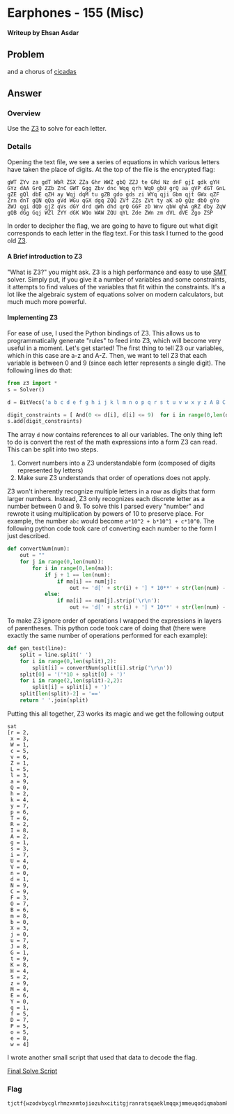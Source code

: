 # Earphones - 155 (Misc)
#### Writeup by Ehsan Asdar

## Problem ##
and a chorus of [cicadas](https://raw.githubusercontent.com/TJCSec/tjctf-1516-released/master/earphones/cicadas.txt)

## Answer ##

### Overview ###
Use the [Z3](https://github.com/Z3Prover/z3) to solve for each letter.

### Details ###
Opening the text file, we see a series of equations in which various letters have taken the place of digits. At the top of the file is the encrypted flag:

```
gWT ZYv za gdT WbR ZSX ZZa Ghr WWZ gbQ ZZJ te GRd Nz dnF gjI gdk gYH GYz dAA GrQ ZZb ZnC GWT Ggg Zbv dnc Wqq qrh WqO gbU grQ aa gVP dGT GnL gZE gQl dbE qZH ay Wqj dqM tu gZB gdo gds zi WYq qji Gbm qjt GWx qZF Zrn dnT gQN qQa gVd WGu qGX dgq ZQQ ZVf ZZs ZVt ty aK aO gQz dbO gYo ZWJ qgi dQD gjZ qVs dGY drd qWh dhd qrQ GGF zD Wnv qbW qhA gRZ dby ZqW gQB dGg Gqj WZl ZYY dGK WQo WAW ZQU qYL Zde ZWn zm dVL dVE Zgo ZSP
```

In order to decipher the flag, we are going to have to figure out what digit corresponds to each letter in the flag text. For this task I turned to the good old [Z3](https://github.com/Z3Prover/z3).

#### A Brief introduction to Z3 ####
"What is Z3?" you might ask. Z3 is a high performance and easy to use [SMT](https://en.wikipedia.org/wiki/Satisfiability_modulo_theories) solver. Simply put, if you give it a number of variables and some constraints, it attempts to find values of the variables that fit within the constraints. It's a lot like the algebraic system of equations solver on modern calculators, but much much more powerful.

#### Implementing Z3 ####
For ease of use, I used the Python bindings of Z3. This allows us to programmatically generate "rules" to feed into Z3, which will become very useful in a moment. Let's get started! The first thing to tell Z3 our variables, which in this case are a-z and A-Z. Then, we want to tell Z3 that each variable is between 0 and 9 (since each letter represents a single digit). The following lines do that:

```python
from z3 import *
s = Solver()

d = BitVecs('a b c d e f g h i j k l m n o p q r s t u v w x y z A B C D E F G H I J K L M N O P Q R S T U V W X Y Z',32)

digit_constraints = [ And(0 <= d[i], d[i] <= 9)  for i in range(0,len(d)) ]
s.add(digit_constraints)

```

The array `d` now contains references to all our variables. The only thing left to do is convert the rest of the math expressions into a form Z3 can read. This can be split into two steps.

1. Convert numbers into a Z3 understandable form (composed of digits represented by letters)
2. Make sure Z3 understands that order of operations does not apply.

Z3 won't inherently recognize multiple letters in a row as digits that form larger numbers. Instead, Z3 only recognizes each discrete letter as a number between 0 and 9. To solve this I parsed every "number" and rewrote it using multiplication by powers of 10 to preserve place. For example, the number `abc` would become `a*10^2 + b*10^1 + c*10^0`. The following python code took care of converting each number to the form I just described.
```python
def convertNum(num):
    out = ""
    for j in range(0,len(num)):
        for i in range(0,len(ma)):
            if j + 1 == len(num):
                if ma[i] == num[j]:
                    out += 'd[' + str(i) + '] * 10**' + str(len(num) - j -1)
            else:
                if ma[i] == num[j].strip('\r\n'):
                    out += 'd[' + str(i) + '] * 10**' + str(len(num) - j - 1) + ' + '
```

To make Z3 ignore order of operations I wrapped the expressions in layers of parentheses. This python code took care of doing that (there were exactly the same number of operations performed for each example):
```python
def gen_test(line):
    split = line.split(' ')
    for i in range(0,len(split),2):
        split[i] = convertNum(split[i].strip('\r\n'))
    split[0] = '('*10 + split[0] + ')'
    for i in range(2,len(split)-2,2):
        split[i] = split[i] + ')'
    split[len(split)-2] = '=='
    return ' '.join(split)
```

Putting this all together, Z3 works its magic and we get the following output
```
sat
[r = 2,
 x = 3,
 W = 1,
 c = 5,
 v = 6,
 Z = 1,
 L = 5,
 l = 3,
 a = 9,
 Q = 0,
 h = 2,
 k = 4,
 y = 7,
 p = 6,
 T = 6,
 R = 2,
 I = 8,
 A = 2,
 g = 1,
 s = 3,
 i = 7,
 U = 4,
 V = 0,
 n = 0,
 d = 1,
 N = 9,
 C = 9,
 F = 3,
 O = 7,
 B = 6,
 m = 8,
 b = 0,
 X = 3,
 j = 0,
 u = 7,
 J = 8,
 G = 1,
 t = 9,
 K = 8,
 H = 4,
 S = 2,
 z = 9,
 M = 4,
 E = 6,
 Y = 0,
 q = 1,
 f = 5,
 D = 7,
 P = 5,
 o = 5,
 e = 8,
 w = 4]
```

I wrote another small script that used that data to decode the flag.

[Final Solve Script](earphonesolve.py)

### Flag ###
    tjctf{wzodvbycglrhmzxnmtojiozuhxcititgjranratsqaeklmqqxjmmeuqodiqmabamkivukegnypyxqajezykojonqdviyhivnbijs}
